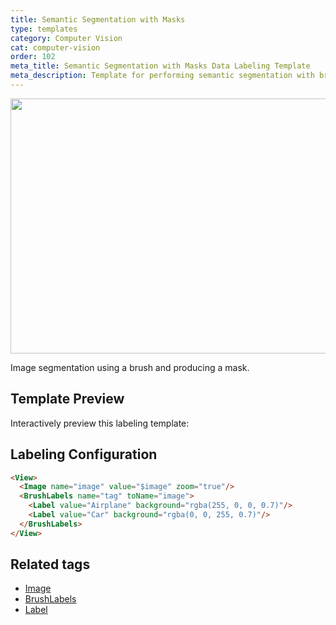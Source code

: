 ```yaml
---
title: Semantic Segmentation with Masks 
type: templates
category: Computer Vision
cat: computer-vision
order: 102
meta_title: Semantic Segmentation with Masks Data Labeling Template
meta_description: Template for performing semantic segmentation with brush masks with Label Studio for your machine learning and data science projects.
---
```


<img src="/images/templates/semantic-segmentation-with-masks.png" alt="" class="gif-border" width="552px" height="408px" />

Image segmentation using a brush and producing a mask.

## Template Preview

Interactively preview this labeling template:

<div id="main-preview"></div>

## Labeling Configuration

```html
<View>
  <Image name="image" value="$image" zoom="true"/>
  <BrushLabels name="tag" toName="image">
    <Label value="Airplane" background="rgba(255, 0, 0, 0.7)"/>
    <Label value="Car" background="rgba(0, 0, 255, 0.7)"/>
  </BrushLabels>
</View>
```

## Related tags

- [Image](/tags/image.html)
- [BrushLabels](/tags/brushlabels.html)
- [Label](/tags/label.html)